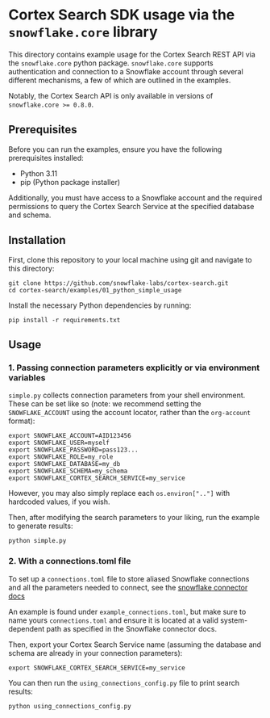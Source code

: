 # Cortex Search SDK usage via the `snowflake.core` library

This directory contains example usage for the Cortex Search REST API
via the `snowflake.core` python package. `snowflake.core` supports
authentication and connection to a Snowflake account through several
different mechanisms, a few of which are outlined in the examples.

Notably, the Cortex Search API is only available in versions of
`snowflake.core >= 0.8.0`.

## Prerequisites

Before you can run the examples, ensure you have the following
prerequisites installed:

- Python 3.11
- pip (Python package installer)

Additionally, you must have access to a Snowflake account and the
required permissions to query the Cortex Search Service at the
specified database and schema.

## Installation

First, clone this repository to your local machine using git and navigate to this directory:

```
git clone https://github.com/snowflake-labs/cortex-search.git
cd cortex-search/examples/01_python_simple_usage
```

Install the necessary Python dependencies by running:

```
pip install -r requirements.txt
```

## Usage

### 1. Passing connection parameters explicitly or via environment variables

`simple.py` collects connection parameters from your shell
environment. These can be set like so (note: we recommend setting the
`SNOWFLAKE_ACCOUNT` using the account locator, rather than the
`org-account` format):

```
export SNOWFLAKE_ACCOUNT=AID123456
export SNOWFLAKE_USER=myself
export SNOWFLAKE_PASSWORD=pass123...
export SNOWFLAKE_ROLE=my_role
export SNOWFLAKE_DATABASE=my_db
export SNOWFLAKE_SCHEMA=my_schema
export SNOWFLAKE_CORTEX_SEARCH_SERVICE=my_service
```

However, you may also simply replace each `os.environ[".."]` with hardcoded values, if you wish.

Then, after modifying the search parameters to your liking, run the example to generate results:

```
python simple.py
```

### 2. With a connections.toml file

To set up a `connections.toml` file to store aliased Snowflake
connections and all the parameters needed to connect, see the
[snowflake connector docs](
https://docs.snowflake.com/en/developer-guide/python-connector/python-connector-connect#connecting-using-the-connections-toml-file)

An example is found under `example_connections.toml`, but make sure to
name yours `connections.toml` and ensure it is located at a valid
system-dependent path as specified in the Snowflake connector docs.

Then, export your Cortex Search Service name (assuming the database
and schema are already in your connection parameters):

```
export SNOWFLAKE_CORTEX_SEARCH_SERVICE=my_service
```

You can then run the `using_connections_config.py` file to print search results:

```
python using_connections_config.py
```